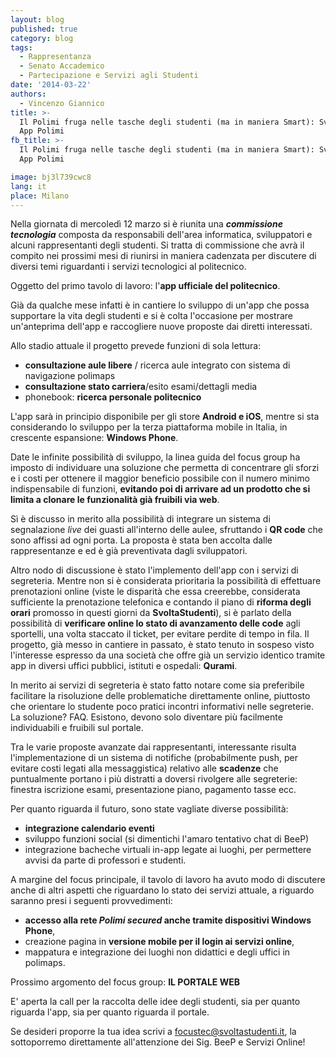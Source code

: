 ```yaml
---
layout: blog
published: true
category: blog
tags:
  - Rappresentanza
  - Senato Accademico
  - Partecipazione e Servizi agli Studenti
date: '2014-03-22'
authors:
  - Vincenzo Giannico
title: >-
  Il Polimi fruga nelle tasche degli studenti (ma in maniera Smart): Sviluppo
  App Polimi
fb_title: >-
  Il Polimi fruga nelle tasche degli studenti (ma in maniera Smart): Sviluppo
  App Polimi

image: bj3l739cwc8
lang: it
place: Milano
---
```


Nella giornata di mercoledì 12 marzo si è riunita una _**commissione tecnologia**_ composta da responsabili dell'area informatica, sviluppatori e alcuni rappresentanti degli studenti. Si tratta di commissione che avrà il compito nei prossimi mesi di riunirsi in maniera cadenzata per discutere di diversi temi riguardanti i servizi tecnologici al politecnico.

Oggetto del primo tavolo di lavoro: l'**app ufficiale del politecnico**.

Già da qualche mese infatti è in cantiere lo sviluppo di un'app che possa supportare la vita degli studenti e si è colta l'occasione per mostrare un'anteprima dell'app e raccogliere nuove proposte dai diretti interessati.

Allo stadio attuale il progetto prevede funzioni di sola lettura:

*   **consultazione aule libere** / ricerca aule integrato con sistema di navigazione polimaps
*   **consultazione stato carriera**/esito esami/dettagli media
*   phonebook: **ricerca personale politecnico**

L'app sarà in principio disponibile per gli store **Android e iOS**, mentre si sta considerando lo sviluppo per la terza piattaforma mobile in Italia, in crescente espansione: **Windows Phone**.

Date le infinite possibilità di sviluppo, la linea guida del focus group ha imposto di individuare una soluzione che permetta di concentrare gli sforzi e i costi per ottenere il maggior beneficio possibile con il numero minimo indispensabile di funzioni, **evitando poi di arrivare ad un prodotto che si limita a clonare le funzionalità già fruibili via web**.

Sì è discusso in merito alla possibilità di integrare un sistema di segnalazione _live_ dei guasti all'interno delle aulee, sfruttando i **QR code** che sono affissi ad ogni porta. La proposta è stata ben accolta dalle rappresentanze e ed è già preventivata dagli sviluppatori.

Altro nodo di discussione è stato l'implemento dell'app con i servizi di segreteria. Mentre non si è considerata prioritaria la possibilità di effettuare prenotazioni online (viste le disparità che essa creerebbe, considerata sufficiente la prenotazione telefonica e contando il piano di **riforma degli orari** promosso in questi giorni da **SvoltaStudenti**), si è parlato della possibilità di **verificare online lo stato di avanzamento delle code** agli sportelli, una volta staccato il ticket, per evitare perdite di tempo in fila. Il progetto, già messo in cantiere in passato, è stato tenuto in sospeso visto l'interesse espresso da una società che offre già un servizio identico tramite app in diversi uffici pubblici, istituti e ospedali: **Qurami**.

In merito ai servizi di segreteria è stato fatto notare come sia preferibile facilitare la risoluzione delle problematiche direttamente online, piuttosto che orientare lo studente poco pratici incontri informativi nelle segreterie. La soluzione? FAQ. Esistono, devono solo diventare più facilmente individuabili e fruibili sul portale.

Tra le varie proposte avanzate dai rappresentanti, interessante risulta l'implementazione di un sistema di notifiche (probabilmente push, per evitare costi legati alla messaggistica) relativo alle **scadenze** che puntualmente portano i più distratti a doversi rivolgere alle segreterie: finestra iscrizione esami, presentazione piano, pagamento tasse ecc.

Per quanto riguarda il futuro, sono state vagliate diverse possibilità:

*   **integrazione calendario eventi**
*   sviluppo funzioni social (si dimentichi l'amaro tentativo chat di BeeP)
*   integrazione bacheche virtuali in-app legate ai luoghi, per permettere avvisi da parte di professori e studenti.

A margine del focus principale, il tavolo di lavoro ha avuto modo di discutere anche di altri aspetti che riguardano lo stato dei servizi attuale, a riguardo saranno presi i seguenti provvedimenti:

*   **accesso alla rete _Polimi secured_ anche tramite dispositivi Windows Phone**,
*   creazione pagina in **versione mobile per il login ai servizi online**,
*   mappatura e integrazione dei luoghi non didattici e degli uffici in polimaps.

Prossimo argomento del focus group: **IL PORTALE WEB**

E' aperta la call per la raccolta delle idee degli studenti, sia per quanto riguarda l'app, sia per quanto riguarda il portale.

Se desideri proporre la tua idea scrivi a [focustec@svoltastudenti.it](mailto:focustec@intranet.svoltastudenti.it), la sottoporremo direttamente all'attenzione dei Sig. BeeP e Servizi Online!
